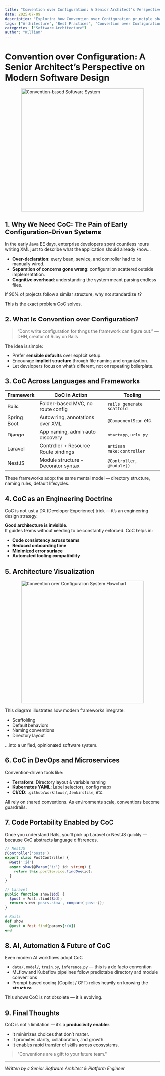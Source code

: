 ```yaml
---
title: "Convention over Configuration: A Senior Architect’s Perspective on Modern Software Design"
date: 2025-07-09
description: "Exploring how Convention over Configuration principle shapes modern software architecture and its implications for system design"
tags: ["Architecture", "Best Practices", "Convention over Configuration", "Design Patterns"]
categories: ["Software Architecture"]
author: "William"
---
```



# Convention over Configuration: A Senior Architect’s Perspective on Modern Software Design

<img src="coc-system-overview-en.png" alt="Convention-based Software System" style="width: 400px; margin: auto; display: block;">

## 1. Why We Need CoC: The Pain of Early Configuration-Driven Systems

In the early Java EE days, enterprise developers spent countless hours writing XML just to describe what the application should already know...

- **Over-declaration**: every bean, service, and controller had to be manually wired.
- **Separation of concerns gone wrong**: configuration scattered outside implementation.
- **Cognitive overhead**: understanding the system meant parsing endless files.

If 90% of projects follow a similar structure, why not standardize it?

This is the exact problem CoC solves.

## 2. What Is Convention over Configuration?

> “Don’t write configuration for things the framework can figure out.” — DHH, creator of Ruby on Rails

The idea is simple:

- Prefer **sensible defaults** over explicit setup.
- Encourage **implicit structure** through file naming and organization.
- Let developers focus on what’s different, not on repeating boilerplate.

## 3. CoC Across Languages and Frameworks

| Framework     | CoC in Action                          | Tooling           |
|---------------|----------------------------------------|-------------------|
| Rails         | Folder-based MVC, no route config      | `rails generate scaffold` |
| Spring Boot   | Autowiring, annotations over XML       | `@ComponentScan` etc.     |
| Django        | App naming, admin auto discovery       | `startapp`, `urls.py`     |
| Laravel       | Controller + Resource Route bindings   | `artisan make:controller` |
| NestJS        | Module structure + Decorator syntax    | `@Controller`, `@Module()` |

These frameworks adopt the same mental model — directory structure, naming rules, default lifecycles.

## 4. CoC as an Engineering Doctrine

CoC is not just a DX (Developer Experience) trick — it’s an engineering design strategy.

**Good architecture is invisible.**  
It guides teams without needing to be constantly enforced. CoC helps in:

- **Code consistency across teams**
- **Reduced onboarding time**
- **Minimized error surface**
- **Automated tooling compatibility**

## 5. Architecture Visualization

<img src="coc-workflow-diagram.png" alt="Convention over Configuration System Flowchart" style="width: 400px; margin: auto; display: block;">

This diagram illustrates how modern frameworks integrate:

- Scaffolding
- Default behaviors
- Naming conventions
- Directory layout

...into a unified, opinionated software system.

## 6. CoC in DevOps and Microservices

Convention-driven tools like:

- **Terraform**: Directory layout & variable naming
- **Kubernetes YAML**: Label selectors, config maps
- **CI/CD**: `.github/workflows/`, `Jenkinsfile`, etc.

All rely on shared conventions. As environments scale, conventions become guardrails.

## 7. Code Portability Enabled by CoC

Once you understand Rails, you’ll pick up Laravel or NestJS quickly — because CoC abstracts language differences.

```typescript
// NestJS
@Controller('posts')
export class PostController {
  @Get(':id')
  async show(@Param('id') id: string) {
    return this.postService.findOne(id);
  }
}
```

```php
// Laravel
public function show($id) {
  $post = Post::find($id);
  return view('posts.show', compact('post'));
}
```

```ruby
# Rails
def show
  @post = Post.find(params[:id])
end
```

## 8. AI, Automation & Future of CoC

Even modern AI workflows adopt CoC:

- `data/`, `model/`, `train.py`, `inference.py` — this is a de facto convention
- MLflow and Kubeflow pipelines follow predictable directory and module conventions
- Prompt-based coding (Copilot / GPT) relies heavily on knowing the **structure**

This shows CoC is not obsolete — it is evolving.

## 9. Final Thoughts

CoC is not a limitation — it’s a **productivity enabler**.

- It minimizes choices that don’t matter.
- It promotes clarity, collaboration, and growth.
- It enables rapid transfer of skills across ecosystems.

> "Conventions are a gift to your future team."

---

*Written by a Senior Software Architect & Platform Engineer*
